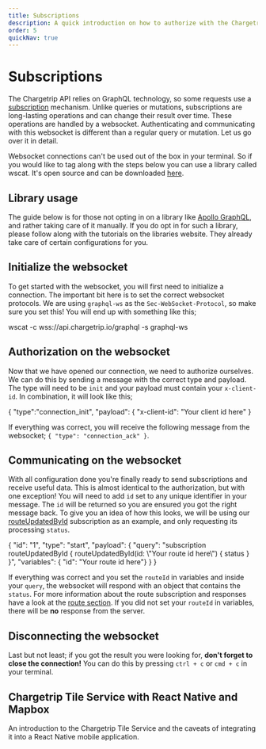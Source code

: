 ```yaml
---
title: Subscriptions
description: A quick introduction on how to authorize with the Chargetrip websocket, so you can use GraphQL subscriptions
order: 5
quickNav: true
---
```

# Subscriptions

The Chargetrip API relies on GraphQL technology, so some requests use a [subscription](https://spec.graphql.org/draft/#sec-Subscription) mechanism. Unlike queries or mutations, subscriptions are long-lasting operations and can change their result over time. These operations are handled by a websocket. Authenticating and communicating with this websocket is different than a regular query or mutation. Let us go over it in detail.

<note display="block">

Websocket connections can't be used out of the box in your terminal. So if you would like to tag along with the steps below you can use a library called wscat. It's open source and can be downloaded [here](https://github.com/websockets/wscat).

</note>

## Library usage
The guide below is for those not opting in on a library like [Apollo GraphQL](https://www.apollographql.com/), and rather taking care of it manually. If you do opt in for such a library, please follow along with the tutorials on the libraries website. They already take care of certain configurations for you.

## Initialize the websocket
To get started with the websocket, you will first need to initialize a connection. The important bit here is to set the correct websocket protocols. We are using `graphql-ws` as the `Sec-WebSocket-Protocol`, so make sure you set this! You will end up with something like this;

<code-block lang="bash" prefix="Subscriptions" title="Initializing">
wscat -c wss://api.chargetrip.io/graphql -s graphql-ws
</code-block>

## Authorization on the websocket
Now that we have opened our connection, we need to authorize ourselves. We can do this by sending a message with the correct type and payload. The type will need to be `init` and your payload must contain your `x-client-id`. In combination, it will look like this;

<code-block lang="bash" prefix="Subscriptions" title="Authorizing">
{ "type":"connection_init", "payload": { "x-client-id": "Your client id here" }
</code-block>

If everything was correct, you will receive the following message from the websocket; `{ "type": "connection_ack" }`.

## Communicating on the websocket
With all configuration done you're finally ready to send subscriptions and receive useful data. This is almost identical to the authorization, but with one exception! You will need to add `id` set to any unique identifier in your message. The `id` will be returned so you are ensured you got the right message back. To give you an idea of how this looks, we will be using our [routeUpdatedById](/API-Reference/Routes/subscribe-to-route-updates) subscription as an example, and only requesting its processing `status`. 

<code-block lang="bash" prefix="Subscriptions" title="Communicating">
{ "id": "1", "type": "start", "payload": { "query": "subscription routeUpdatedById { routeUpdatedById(id: \"Your route id here\") { status } }", "variables": { "id": "Your route id here"} } }
</code-block>

If everything was correct and you set the `routeId` in variables and inside your `query`, the websocket will respond with an object that contains the `status`. For more information about the route subscription and responses have a look at the [route section](https://developers.chargetrip.com/API-Reference/Routes/introduction/). If you did not set your `routeId` in variables, there will be **no** response from the server.

## Disconnecting the websocket
Last but not least; if you got the result you were looking for, **don't forget to close the connection!** You can do this by pressing `ctrl + c` or `cmd + c` in your terminal.

<right-aside large="true">

<article-teaser src="globe.svg" href="https://medium.com/chargetrip/chargetrip-tile-service-with-react-native-and-mapbox-228dae36a574">

## Chargetrip Tile Service with React Native and Mapbox
An introduction to the Chargetrip Tile Service and the caveats of integrating it into a React Native mobile application.

</article-teaser>

<latest-updates></latest-updates>

</right-aside>